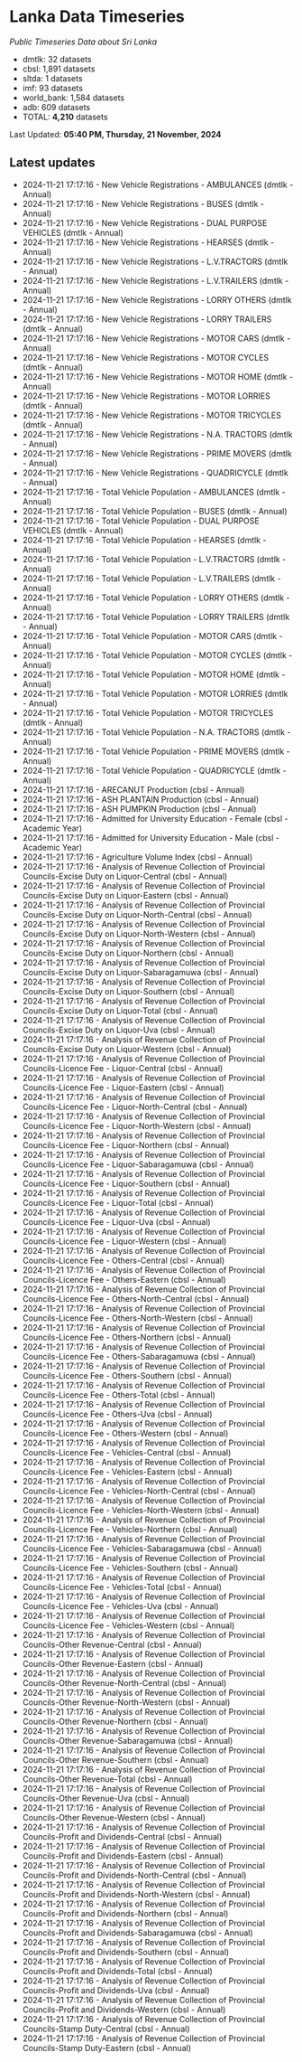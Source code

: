 # Lanka Data Timeseries
*Public Timeseries Data about Sri Lanka*

* dmtlk: 32 datasets
* cbsl: 1,891 datasets
* sltda: 1 datasets
* imf: 93 datasets
* world_bank: 1,584 datasets
* adb: 609 datasets
* TOTAL: **4,210** datasets

Last Updated: **05:40 PM, Thursday, 21 November, 2024**

## Latest updates

* 2024-11-21 17:17:16 - New Vehicle Registrations - AMBULANCES (dmtlk - Annual)
* 2024-11-21 17:17:16 - New Vehicle Registrations - BUSES (dmtlk - Annual)
* 2024-11-21 17:17:16 - New Vehicle Registrations - DUAL PURPOSE VEHICLES (dmtlk - Annual)
* 2024-11-21 17:17:16 - New Vehicle Registrations - HEARSES (dmtlk - Annual)
* 2024-11-21 17:17:16 - New Vehicle Registrations - L.V.TRACTORS (dmtlk - Annual)
* 2024-11-21 17:17:16 - New Vehicle Registrations - L.V.TRAILERS (dmtlk - Annual)
* 2024-11-21 17:17:16 - New Vehicle Registrations - LORRY OTHERS (dmtlk - Annual)
* 2024-11-21 17:17:16 - New Vehicle Registrations - LORRY TRAILERS (dmtlk - Annual)
* 2024-11-21 17:17:16 - New Vehicle Registrations - MOTOR CARS (dmtlk - Annual)
* 2024-11-21 17:17:16 - New Vehicle Registrations - MOTOR CYCLES (dmtlk - Annual)
* 2024-11-21 17:17:16 - New Vehicle Registrations - MOTOR HOME (dmtlk - Annual)
* 2024-11-21 17:17:16 - New Vehicle Registrations - MOTOR LORRIES (dmtlk - Annual)
* 2024-11-21 17:17:16 - New Vehicle Registrations - MOTOR TRICYCLES (dmtlk - Annual)
* 2024-11-21 17:17:16 - New Vehicle Registrations - N.A. TRACTORS (dmtlk - Annual)
* 2024-11-21 17:17:16 - New Vehicle Registrations - PRIME MOVERS (dmtlk - Annual)
* 2024-11-21 17:17:16 - New Vehicle Registrations - QUADRICYCLE (dmtlk - Annual)
* 2024-11-21 17:17:16 - Total Vehicle Population - AMBULANCES (dmtlk - Annual)
* 2024-11-21 17:17:16 - Total Vehicle Population - BUSES (dmtlk - Annual)
* 2024-11-21 17:17:16 - Total Vehicle Population - DUAL PURPOSE VEHICLES (dmtlk - Annual)
* 2024-11-21 17:17:16 - Total Vehicle Population - HEARSES (dmtlk - Annual)
* 2024-11-21 17:17:16 - Total Vehicle Population - L.V.TRACTORS (dmtlk - Annual)
* 2024-11-21 17:17:16 - Total Vehicle Population - L.V.TRAILERS (dmtlk - Annual)
* 2024-11-21 17:17:16 - Total Vehicle Population - LORRY OTHERS (dmtlk - Annual)
* 2024-11-21 17:17:16 - Total Vehicle Population - LORRY TRAILERS (dmtlk - Annual)
* 2024-11-21 17:17:16 - Total Vehicle Population - MOTOR CARS (dmtlk - Annual)
* 2024-11-21 17:17:16 - Total Vehicle Population - MOTOR CYCLES (dmtlk - Annual)
* 2024-11-21 17:17:16 - Total Vehicle Population - MOTOR HOME (dmtlk - Annual)
* 2024-11-21 17:17:16 - Total Vehicle Population - MOTOR LORRIES (dmtlk - Annual)
* 2024-11-21 17:17:16 - Total Vehicle Population - MOTOR TRICYCLES (dmtlk - Annual)
* 2024-11-21 17:17:16 - Total Vehicle Population - N.A. TRACTORS (dmtlk - Annual)
* 2024-11-21 17:17:16 - Total Vehicle Population - PRIME MOVERS (dmtlk - Annual)
* 2024-11-21 17:17:16 - Total Vehicle Population - QUADRICYCLE (dmtlk - Annual)
* 2024-11-21 17:17:16 - ARECANUT Production (cbsl - Annual)
* 2024-11-21 17:17:16 - ASH PLANTAIN Production (cbsl - Annual)
* 2024-11-21 17:17:16 - ASH PUMPKIN Production (cbsl - Annual)
* 2024-11-21 17:17:16 - Admitted for University Education - Female (cbsl - Academic Year)
* 2024-11-21 17:17:16 - Admitted for University Education - Male (cbsl - Academic Year)
* 2024-11-21 17:17:16 - Agriculture Volume Index (cbsl - Annual)
* 2024-11-21 17:17:16 - Analysis of Revenue Collection of Provincial Councils-Excise Duty on Liquor-Central (cbsl - Annual)
* 2024-11-21 17:17:16 - Analysis of Revenue Collection of Provincial Councils-Excise Duty on Liquor-Eastern (cbsl - Annual)
* 2024-11-21 17:17:16 - Analysis of Revenue Collection of Provincial Councils-Excise Duty on Liquor-North-Central (cbsl - Annual)
* 2024-11-21 17:17:16 - Analysis of Revenue Collection of Provincial Councils-Excise Duty on Liquor-North-Western (cbsl - Annual)
* 2024-11-21 17:17:16 - Analysis of Revenue Collection of Provincial Councils-Excise Duty on Liquor-Northern (cbsl - Annual)
* 2024-11-21 17:17:16 - Analysis of Revenue Collection of Provincial Councils-Excise Duty on Liquor-Sabaragamuwa (cbsl - Annual)
* 2024-11-21 17:17:16 - Analysis of Revenue Collection of Provincial Councils-Excise Duty on Liquor-Southern (cbsl - Annual)
* 2024-11-21 17:17:16 - Analysis of Revenue Collection of Provincial Councils-Excise Duty on Liquor-Total (cbsl - Annual)
* 2024-11-21 17:17:16 - Analysis of Revenue Collection of Provincial Councils-Excise Duty on Liquor-Uva (cbsl - Annual)
* 2024-11-21 17:17:16 - Analysis of Revenue Collection of Provincial Councils-Excise Duty on Liquor-Western (cbsl - Annual)
* 2024-11-21 17:17:16 - Analysis of Revenue Collection of Provincial Councils-Licence Fee - Liquor-Central (cbsl - Annual)
* 2024-11-21 17:17:16 - Analysis of Revenue Collection of Provincial Councils-Licence Fee - Liquor-Eastern (cbsl - Annual)
* 2024-11-21 17:17:16 - Analysis of Revenue Collection of Provincial Councils-Licence Fee - Liquor-North-Central (cbsl - Annual)
* 2024-11-21 17:17:16 - Analysis of Revenue Collection of Provincial Councils-Licence Fee - Liquor-North-Western (cbsl - Annual)
* 2024-11-21 17:17:16 - Analysis of Revenue Collection of Provincial Councils-Licence Fee - Liquor-Northern (cbsl - Annual)
* 2024-11-21 17:17:16 - Analysis of Revenue Collection of Provincial Councils-Licence Fee - Liquor-Sabaragamuwa (cbsl - Annual)
* 2024-11-21 17:17:16 - Analysis of Revenue Collection of Provincial Councils-Licence Fee - Liquor-Southern (cbsl - Annual)
* 2024-11-21 17:17:16 - Analysis of Revenue Collection of Provincial Councils-Licence Fee - Liquor-Total (cbsl - Annual)
* 2024-11-21 17:17:16 - Analysis of Revenue Collection of Provincial Councils-Licence Fee - Liquor-Uva (cbsl - Annual)
* 2024-11-21 17:17:16 - Analysis of Revenue Collection of Provincial Councils-Licence Fee - Liquor-Western (cbsl - Annual)
* 2024-11-21 17:17:16 - Analysis of Revenue Collection of Provincial Councils-Licence Fee - Others-Central (cbsl - Annual)
* 2024-11-21 17:17:16 - Analysis of Revenue Collection of Provincial Councils-Licence Fee - Others-Eastern (cbsl - Annual)
* 2024-11-21 17:17:16 - Analysis of Revenue Collection of Provincial Councils-Licence Fee - Others-North-Central (cbsl - Annual)
* 2024-11-21 17:17:16 - Analysis of Revenue Collection of Provincial Councils-Licence Fee - Others-North-Western (cbsl - Annual)
* 2024-11-21 17:17:16 - Analysis of Revenue Collection of Provincial Councils-Licence Fee - Others-Northern (cbsl - Annual)
* 2024-11-21 17:17:16 - Analysis of Revenue Collection of Provincial Councils-Licence Fee - Others-Sabaragamuwa (cbsl - Annual)
* 2024-11-21 17:17:16 - Analysis of Revenue Collection of Provincial Councils-Licence Fee - Others-Southern (cbsl - Annual)
* 2024-11-21 17:17:16 - Analysis of Revenue Collection of Provincial Councils-Licence Fee - Others-Total (cbsl - Annual)
* 2024-11-21 17:17:16 - Analysis of Revenue Collection of Provincial Councils-Licence Fee - Others-Uva (cbsl - Annual)
* 2024-11-21 17:17:16 - Analysis of Revenue Collection of Provincial Councils-Licence Fee - Others-Western (cbsl - Annual)
* 2024-11-21 17:17:16 - Analysis of Revenue Collection of Provincial Councils-Licence Fee - Vehicles-Central (cbsl - Annual)
* 2024-11-21 17:17:16 - Analysis of Revenue Collection of Provincial Councils-Licence Fee - Vehicles-Eastern (cbsl - Annual)
* 2024-11-21 17:17:16 - Analysis of Revenue Collection of Provincial Councils-Licence Fee - Vehicles-North-Central (cbsl - Annual)
* 2024-11-21 17:17:16 - Analysis of Revenue Collection of Provincial Councils-Licence Fee - Vehicles-North-Western (cbsl - Annual)
* 2024-11-21 17:17:16 - Analysis of Revenue Collection of Provincial Councils-Licence Fee - Vehicles-Northern (cbsl - Annual)
* 2024-11-21 17:17:16 - Analysis of Revenue Collection of Provincial Councils-Licence Fee - Vehicles-Sabaragamuwa (cbsl - Annual)
* 2024-11-21 17:17:16 - Analysis of Revenue Collection of Provincial Councils-Licence Fee - Vehicles-Southern (cbsl - Annual)
* 2024-11-21 17:17:16 - Analysis of Revenue Collection of Provincial Councils-Licence Fee - Vehicles-Total (cbsl - Annual)
* 2024-11-21 17:17:16 - Analysis of Revenue Collection of Provincial Councils-Licence Fee - Vehicles-Uva (cbsl - Annual)
* 2024-11-21 17:17:16 - Analysis of Revenue Collection of Provincial Councils-Licence Fee - Vehicles-Western (cbsl - Annual)
* 2024-11-21 17:17:16 - Analysis of Revenue Collection of Provincial Councils-Other Revenue-Central (cbsl - Annual)
* 2024-11-21 17:17:16 - Analysis of Revenue Collection of Provincial Councils-Other Revenue-Eastern (cbsl - Annual)
* 2024-11-21 17:17:16 - Analysis of Revenue Collection of Provincial Councils-Other Revenue-North-Central (cbsl - Annual)
* 2024-11-21 17:17:16 - Analysis of Revenue Collection of Provincial Councils-Other Revenue-North-Western (cbsl - Annual)
* 2024-11-21 17:17:16 - Analysis of Revenue Collection of Provincial Councils-Other Revenue-Northern (cbsl - Annual)
* 2024-11-21 17:17:16 - Analysis of Revenue Collection of Provincial Councils-Other Revenue-Sabaragamuwa (cbsl - Annual)
* 2024-11-21 17:17:16 - Analysis of Revenue Collection of Provincial Councils-Other Revenue-Southern (cbsl - Annual)
* 2024-11-21 17:17:16 - Analysis of Revenue Collection of Provincial Councils-Other Revenue-Total (cbsl - Annual)
* 2024-11-21 17:17:16 - Analysis of Revenue Collection of Provincial Councils-Other Revenue-Uva (cbsl - Annual)
* 2024-11-21 17:17:16 - Analysis of Revenue Collection of Provincial Councils-Other Revenue-Western (cbsl - Annual)
* 2024-11-21 17:17:16 - Analysis of Revenue Collection of Provincial Councils-Profit and Dividends-Central (cbsl - Annual)
* 2024-11-21 17:17:16 - Analysis of Revenue Collection of Provincial Councils-Profit and Dividends-Eastern (cbsl - Annual)
* 2024-11-21 17:17:16 - Analysis of Revenue Collection of Provincial Councils-Profit and Dividends-North-Central (cbsl - Annual)
* 2024-11-21 17:17:16 - Analysis of Revenue Collection of Provincial Councils-Profit and Dividends-North-Western (cbsl - Annual)
* 2024-11-21 17:17:16 - Analysis of Revenue Collection of Provincial Councils-Profit and Dividends-Northern (cbsl - Annual)
* 2024-11-21 17:17:16 - Analysis of Revenue Collection of Provincial Councils-Profit and Dividends-Sabaragamuwa (cbsl - Annual)
* 2024-11-21 17:17:16 - Analysis of Revenue Collection of Provincial Councils-Profit and Dividends-Southern (cbsl - Annual)
* 2024-11-21 17:17:16 - Analysis of Revenue Collection of Provincial Councils-Profit and Dividends-Total (cbsl - Annual)
* 2024-11-21 17:17:16 - Analysis of Revenue Collection of Provincial Councils-Profit and Dividends-Uva (cbsl - Annual)
* 2024-11-21 17:17:16 - Analysis of Revenue Collection of Provincial Councils-Profit and Dividends-Western (cbsl - Annual)
* 2024-11-21 17:17:16 - Analysis of Revenue Collection of Provincial Councils-Stamp Duty-Central (cbsl - Annual)
* 2024-11-21 17:17:16 - Analysis of Revenue Collection of Provincial Councils-Stamp Duty-Eastern (cbsl - Annual)